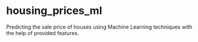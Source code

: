 # housing_prices_ml
Predicting the sale price of houses using Machine Learning techniques with the help of provided features. 

